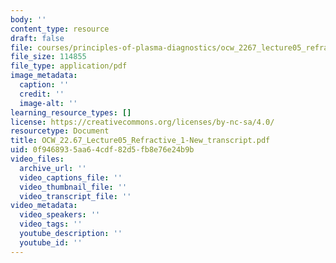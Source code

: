 ```yaml
---
body: ''
content_type: resource
draft: false
file: courses/principles-of-plasma-diagnostics/ocw_2267_lecture05_refractive_1-new_transcript.pdf
file_size: 114855
file_type: application/pdf
image_metadata:
  caption: ''
  credit: ''
  image-alt: ''
learning_resource_types: []
license: https://creativecommons.org/licenses/by-nc-sa/4.0/
resourcetype: Document
title: OCW_22.67_Lecture05_Refractive_1-New_transcript.pdf
uid: 0f946893-5aa6-4cdf-82d5-fb8e76e24b9b
video_files:
  archive_url: ''
  video_captions_file: ''
  video_thumbnail_file: ''
  video_transcript_file: ''
video_metadata:
  video_speakers: ''
  video_tags: ''
  youtube_description: ''
  youtube_id: ''
---
```

